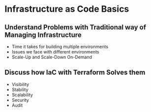 # Infrastructure as Code Basics

## Understand Problems with Traditional way of Managing Infrastructure
- Time it takes for building multiple environments
- Issues we face with different environments
- Scale-Up and Scale-Down On-Demand

## Discuss how IaC with Terraform Solves them
- Visibility
- Stability
- Scalability
- Security
- Audit
